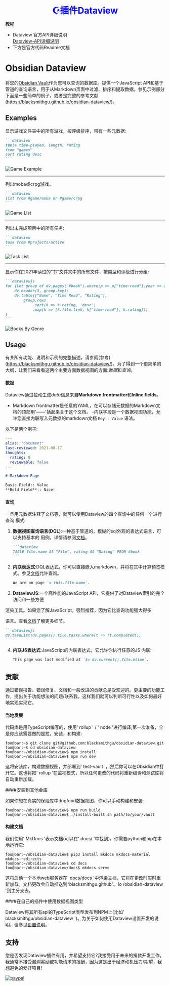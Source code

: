 <b><center><span style="font-family:default; font-size:28; color:blue">☪插件Dataview</span></center></b>

**教程**
- Dataview 官方API详细说明   
[Dataview-API详细说明](document/intro.md)   
- 下方是官方代码Readme文档


# Obsidian Dataview

将您的[Obsidian Vault](https://obsidian.md/)作为您可以查询的数据库。提供一个JavaScript API和基于管道的查询语言，用于从Markdown页面中过滤、排序和提取数据。参见示例部分下面是一些简单的例子，或者是完整的参考文献(https://blacksmithgu.github.io/obsidian-dataview/)。

## Examples

显示游戏文件夹中的所有游戏，按评级排序，带有一些元数据:

~~~markdown
```dataview
table time-played, length, rating
from "games"
sort rating desc
```
~~~

![Game Example](game.png)

---

列出moba或crpg游戏。

~~~markdown
```dataview
list from #game/moba or #game/crpg
```
~~~

![Game List](game-list.png)

---

列出未完成项目中的所有任务:

~~~markdown
```dataview
task from #projects/active
```
~~~

![Task List](project-task.png)

---

显示你在2021年读过的“书”文件夹中的所有文件，按类型和评级进行分组:

~~~markdown
```dataviewjs
for (let group of dv.pages("#book").where(p => p["time-read"].year == 2021).groupBy(p => p.genre)) {
	dv.header(3, group.key);
	dv.table(["Name", "Time Read", "Rating"],
		group.rows
			.sort(k => k.rating, 'desc')
			.map(k => [k.file.link, k["time-read"], k.rating]))
}
```
~~~

![Books By Genre](books-by-genre.png)

## Usage

有关所有功能、说明和示例的完整描述，请参阅(参考)(https://blacksmithgu.github.io/obsidian-dataview/)。为了得到一个更简单的大纲，让我们来看看这两个主要方面数据视图的方面:*数据*和*查询*。

#### **数据**

Dataview通过拉动生成*data*信息来自**Markdown frontmatter**和**Inline fields**。

- Markdown frontmatter是任意的YAML，在可以存储元数据的Markdown文档的顶部用'——'括起来关于这个文档。
-内联字段是一个数据视图功能，允许您直接内联写入元数据的markdown文档
  `Key:: Value` 语法。

以下是两个例子:

```yaml
---
alias: "document"
last-reviewed: 2021-08-17
thoughts:
  rating: 8
  reviewable: false
---
```
```markdown
# Markdown Page

Basic Field:: Value
**Bold Field**:: Nice!
```

#### **查询**

一旦用元数据注释了文档等，就可以使用Dataview的四个查询中的任何一个进行查询
模式:

1. **数据视图查询语言(DQL)**:一种基于管道的，模糊的sql外观的表达式语言，可以支持基本的
用例。详情请参阅[文档](https://blacksmithgu.github.io/obsidian-dataview/query/queries/)。

   ~~~markdown
   ```dataview
   TABLE file.name AS "File", rating AS "Rating" FROM #book
   ```
   ~~~

2. **内联表达式**:DQL表达式，你可以直接嵌入markdown，并将在其中计算预览模式。参见[文档](https://blacksmithgu.github.io/obsidian-dataview/query/expressions/)允许查询。

   ```markdown
   We are on page `= this.file.name`.
   ```

3. **DataviewJS**:一个高性能的JavaScript API，它提供了对Dataview索引的完全访问和一些方便

渲染工具。如果您了解JavaScript，强烈推荐，因为它比查询功能强大得多

语言。查看[文档](https://blacksmithgu.github.io/obsidian-dataview/api/intro/)了解更多细节。

   ~~~markdown
   ```dataviewjs
   dv.taskList(dv.pages().file.tasks.where(t => !t.completed));
   ```
   ~~~

4. **内联JS表达式**:JavaScript的内联表达式，它允许你执行任意的JS
内联:

   ~~~markdown
   This page was last modified at `$= dv.current().file.mtime`.
   ~~~

## 贡献

通过错误报告、错误修复、文档和一般改进的贡献总是受欢迎的。更主要的功能工作，提出关于功能想法的问题/联系我，这样我们就可以判断可行性以及如何最好地实现实现它。

#### 当地发展

代码库是用TypeScript编写的，使用' rollup ' / ' node '进行编译;第一次准备，全是你应该需要做的是拉，安装，和构建:

```console
foo@bar:~$ git clone git@github.com:blacksmithgu/obsidian-dataview.git
foo@bar:~$ cd obsidian-dataview
foo@bar:~/obsidian-dataview$ npm install
foo@bar:~/obsidian-dataview$ npm run dev
```

这将安装库，构建数据视图，并部署到' test-vault '，然后你可以在Obsidian中打开它。这也将把' rollup '在监视模式，所以任何更改的代码将重新编译和测试库将自动重新加载。

####安装到其他金库

如果你想在真实的保险库中dogfood数据视图，你可以手动构建和安装:

```console
foo@bar:~/obsidian-dataview$ npm run build
foo@bar:~/obsidian-dataview$ ./install-built.sh path/to/your/vault
```

#### 构建文档

我们使用' MkDocs '表示文档(可以在' docs/ '中找到)。你需要python和pip在本地运行它:

```console
foo@bar:~/obsidian-dataview$ pip3 install mkdocs mkdocs-material mkdocs-redirects
foo@bar:~/obsidian-dataview$ cd docs
foo@bar:~/obsidian-dataview/docs$ mkdocs serve
```

这将启动一个本地web服务器在' docs/docs '中渲染文档，它将在更改时实时重新加载。文档更改会自动推送到“blacksmithgu.github”。Io /obsidian-dataview '到主分支去。

####在自己的插件中使用数据视图类型

Dataview将其所有api的TypeScript类型发布到NPM上(比如' blacksmithgu/obsidian-dataview ')。为关于如何使用Dataview设置开发的说明，请参见[设置说明](https://blacksmithgu.github.io/obsidian-dataview/plugin/develop-against-dataview/)。

## 支持

您是否发现Dataview插件有用，并希望支持它?我接受用于未来的捐款开发工作。我通常不接受漏洞奖励或功能请求的报酬，因为这是出于经济动机压力/期望，我想避免的爱好项目!

[![paypal](btn_donateCC_LG.gif)](https://www.paypal.com/donate?business=Y9SKV24R5A8BQ&item_name=Open+source+software+development&currency_code=USD)
